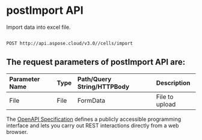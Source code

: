 # **postImport API**

Import data into excel file. 

```bash

POST http://api.aspose.cloud/v3.0//cells/import

```

## The request parameters of **postImport** API are: 

| Parameter Name | Type | Path/Query String/HTTPBody | Description | 
| :- | :- | :- |:- | 
|File|File|FormData|File to upload|


The [OpenAPI Specification](https://reference.aspose.cloud/cells/#/LightCellsController/PostImport) defines a publicly accessible programming interface and lets you carry out REST interactions directly from a web browser.
